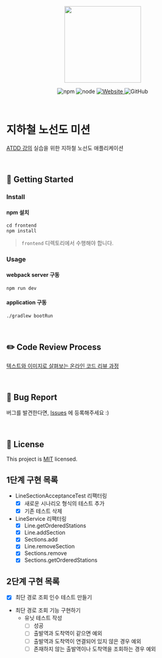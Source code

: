 <p align="center">
    <img width="200px;" src="https://raw.githubusercontent.com/woowacourse/atdd-subway-admin-frontend/master/images/main_logo.png"/>
</p>
<p align="center">
  <img alt="npm" src="https://img.shields.io/badge/npm-%3E%3D%205.5.0-blue">
  <img alt="node" src="https://img.shields.io/badge/node-%3E%3D%209.3.0-blue">
  <a href="https://edu.nextstep.camp/c/R89PYi5H" alt="nextstep atdd">
    <img alt="Website" src="https://img.shields.io/website?url=https%3A%2F%2Fedu.nextstep.camp%2Fc%2FR89PYi5H">
  </a>
  <img alt="GitHub" src="https://img.shields.io/github/license/next-step/atdd-subway-service">
</p>

<br>

# 지하철 노선도 미션
[ATDD 강의](https://edu.nextstep.camp/c/R89PYi5H) 실습을 위한 지하철 노선도 애플리케이션

<br>

## 🚀 Getting Started

### Install
#### npm 설치
```
cd frontend
npm install
```
> `frontend` 디렉토리에서 수행해야 합니다.

### Usage
#### webpack server 구동
```
npm run dev
```
#### application 구동
```
./gradlew bootRun
```
<br>

## ✏️ Code Review Process
[텍스트와 이미지로 살펴보는 온라인 코드 리뷰 과정](https://github.com/next-step/nextstep-docs/tree/master/codereview)

<br>

## 🐞 Bug Report

버그를 발견한다면, [Issues](https://github.com/next-step/atdd-subway-service/issues) 에 등록해주세요 :)

<br>

## 📝 License

This project is [MIT](https://github.com/next-step/atdd-subway-service/blob/master/LICENSE.md) licensed.

## 1단계 구현 목록
- LineSectionAcceptanceTest 리팩터링
  - [x] 새로운 시나리오 형식의 테스트 추가
  - [x] 기존 테스트 삭제
- LineService 리팩터링
  - [x] Line.getOrderedStations
  - [x] Line.addSection
  - [x] Sections.add
  - [x] Line.removeSection
  - [x] Sections.remove
  - [x] Sections.getOrderedStations

## 2단계 구현 목록
- [x] 최단 경로 조회 인수 테스트 만들기
- 최단 경로 조회 기능 구현하기
  - 유닛 테스트 작성
    - [ ] 성공
    - [ ] 출발역과 도착역이 같으면 예외
    - [ ] 출발역과 도착역이 연결되어 있지 않은 경우 예외
    - [ ] 존재하지 않는 출발역이나 도착역을 조회하는 경우 예외

